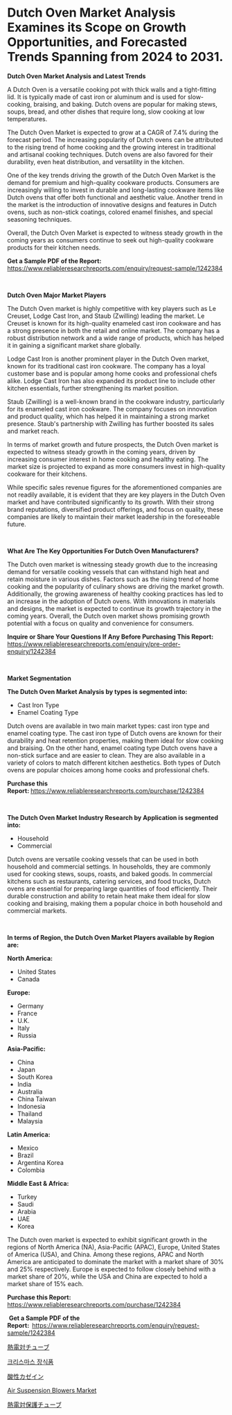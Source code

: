 <p><h1>Dutch Oven Market Analysis Examines its Scope on Growth Opportunities, and Forecasted Trends Spanning from 2024 to 2031.</h1></p><p><strong>Dutch Oven Market Analysis and Latest Trends</strong></p>
<p><p>A Dutch Oven is a versatile cooking pot with thick walls and a tight-fitting lid. It is typically made of cast iron or aluminum and is used for slow-cooking, braising, and baking. Dutch ovens are popular for making stews, soups, bread, and other dishes that require long, slow cooking at low temperatures.</p><p>The Dutch Oven Market is expected to grow at a CAGR of 7.4% during the forecast period. The increasing popularity of Dutch ovens can be attributed to the rising trend of home cooking and the growing interest in traditional and artisanal cooking techniques. Dutch ovens are also favored for their durability, even heat distribution, and versatility in the kitchen.</p><p>One of the key trends driving the growth of the Dutch Oven Market is the demand for premium and high-quality cookware products. Consumers are increasingly willing to invest in durable and long-lasting cookware items like Dutch ovens that offer both functional and aesthetic value. Another trend in the market is the introduction of innovative designs and features in Dutch ovens, such as non-stick coatings, colored enamel finishes, and special seasoning techniques.</p><p>Overall, the Dutch Oven Market is expected to witness steady growth in the coming years as consumers continue to seek out high-quality cookware products for their kitchen needs.</p></p>
<p><strong>Get a Sample PDF of the Report:&nbsp;</strong> <a href="https://www.reliableresearchreports.com/enquiry/request-sample/1242384">https://www.reliableresearchreports.com/enquiry/request-sample/1242384</a></p>
<p>&nbsp;</p>
<p><strong>Dutch Oven Major Market Players</strong></p>
<p><p>The Dutch Oven market is highly competitive with key players such as Le Creuset, Lodge Cast Iron, and Staub (Zwilling) leading the market. Le Creuset is known for its high-quality enameled cast iron cookware and has a strong presence in both the retail and online market. The company has a robust distribution network and a wide range of products, which has helped it in gaining a significant market share globally.</p><p>Lodge Cast Iron is another prominent player in the Dutch Oven market, known for its traditional cast iron cookware. The company has a loyal customer base and is popular among home cooks and professional chefs alike. Lodge Cast Iron has also expanded its product line to include other kitchen essentials, further strengthening its market position.</p><p>Staub (Zwilling) is a well-known brand in the cookware industry, particularly for its enameled cast iron cookware. The company focuses on innovation and product quality, which has helped it in maintaining a strong market presence. Staub's partnership with Zwilling has further boosted its sales and market reach.</p><p>In terms of market growth and future prospects, the Dutch Oven market is expected to witness steady growth in the coming years, driven by increasing consumer interest in home cooking and healthy eating. The market size is projected to expand as more consumers invest in high-quality cookware for their kitchens.</p><p>While specific sales revenue figures for the aforementioned companies are not readily available, it is evident that they are key players in the Dutch Oven market and have contributed significantly to its growth. With their strong brand reputations, diversified product offerings, and focus on quality, these companies are likely to maintain their market leadership in the foreseeable future.</p></p>
<p>&nbsp;</p>
<p><strong>What Are The Key Opportunities For Dutch Oven Manufacturers?</strong></p>
<p><p>The Dutch oven market is witnessing steady growth due to the increasing demand for versatile cooking vessels that can withstand high heat and retain moisture in various dishes. Factors such as the rising trend of home cooking and the popularity of culinary shows are driving the market growth. Additionally, the growing awareness of healthy cooking practices has led to an increase in the adoption of Dutch ovens. With innovations in materials and designs, the market is expected to continue its growth trajectory in the coming years. Overall, the Dutch oven market shows promising growth potential with a focus on quality and convenience for consumers.</p></p>
<p><strong>Inquire or Share Your Questions If Any Before Purchasing This Report:</strong> <a href="https://www.reliableresearchreports.com/enquiry/pre-order-enquiry/1242384">https://www.reliableresearchreports.com/enquiry/pre-order-enquiry/1242384</a></p>
<p>&nbsp;</p>
<p><strong>Market Segmentation</strong></p>
<p><strong>The Dutch Oven Market Analysis by types is segmented into:</strong></p>
<p><ul><li>Cast Iron Type</li><li>Enamel Coating Type</li></ul></p>
<p><p>Dutch ovens are available in two main market types: cast iron type and enamel coating type. The cast iron type of Dutch ovens are known for their durability and heat retention properties, making them ideal for slow cooking and braising. On the other hand, enamel coating type Dutch ovens have a non-stick surface and are easier to clean. They are also available in a variety of colors to match different kitchen aesthetics. Both types of Dutch ovens are popular choices among home cooks and professional chefs.</p></p>
<p><strong>Purchase this Report:&nbsp;</strong><a href="https://www.reliableresearchreports.com/purchase/1242384">https://www.reliableresearchreports.com/purchase/1242384</a></p>
<p>&nbsp;</p>
<p><strong>The Dutch Oven Market Industry Research by Application is segmented into:</strong></p>
<p><ul><li>Household</li><li>Commercial</li></ul></p>
<p><p>Dutch ovens are versatile cooking vessels that can be used in both household and commercial settings. In households, they are commonly used for cooking stews, soups, roasts, and baked goods. In commercial kitchens such as restaurants, catering services, and food trucks, Dutch ovens are essential for preparing large quantities of food efficiently. Their durable construction and ability to retain heat make them ideal for slow cooking and braising, making them a popular choice in both household and commercial markets.</p></p>
<p>&nbsp;</p>
<p><strong>In terms of Region, the Dutch Oven Market Players available by Region are:</strong></p>
<p>
    <p> <strong> North America: </strong>
        <ul>
            <li>United States</li>
            <li>Canada</li>
        </ul>
        </p> 
    <p> <strong> Europe: </strong>
        <ul>
            <li>Germany</li>
            <li>France</li>
            <li>U.K.</li>
            <li>Italy</li>
            <li>Russia</li>
        </ul>
        </p> 
    <p> <strong> Asia-Pacific: </strong>
        <ul>
            <li>China</li>
            <li>Japan</li>
            <li>South Korea</li>
            <li>India</li>
            <li>Australia</li>
            <li>China Taiwan</li>
            <li>Indonesia</li>
            <li>Thailand</li>
            <li>Malaysia</li>
        </ul>
        </p> 
    <p> <strong> Latin America: </strong>
        <ul>
            <li>Mexico</li>
            <li>Brazil</li>
            <li>Argentina Korea</li>
            <li>Colombia</li>
        </ul>
        </p> 
    <p> <strong> Middle East & Africa: </strong>
        <ul>
            <li>Turkey</li>
            <li>Saudi</li>
            <li>Arabia</li>
            <li>UAE</li>
            <li>Korea</li>
        </ul>
    </p>
    </p>
<p><p>The Dutch oven market is expected to exhibit significant growth in the regions of North America (NA), Asia-Pacific (APAC), Europe, United States of America (USA), and China. Among these regions, APAC and North America are anticipated to dominate the market with a market share of 30% and 25% respectively. Europe is expected to follow closely behind with a market share of 20%, while the USA and China are expected to hold a market share of 15% each.</p></p>
<p><strong>Purchase this Report: </strong><a href="https://www.reliableresearchreports.com/purchase/1242384">https://www.reliableresearchreports.com/purchase/1242384</a></p>
<p>&nbsp;<strong>Get a Sample PDF of the Report:&nbsp;&nbsp;</strong><a href="https://www.reliableresearchreports.com/enquiry/request-sample/1242384">https://www.reliableresearchreports.com/enquiry/request-sample/1242384</a></p>
<p><strong></strong></p>
<p><p><a href="https://github.com/EmoryYundt1935/Market-Research-Report-List-1/blob/main/78819765320.md">熱電対チューブ</a></p><p><a href="https://github.com/vskv4779xr1/Market-Research-Report-List-1/blob/main/36125054892.md">크리스마스 장식품</a></p><p><a href="https://medium.com/@harmonybogan1944/%E9%85%B8%E6%80%A7%E3%82%B1%E3%82%A4%E3%82%B7%E3%83%B3%E5%B8%82%E5%A0%B4-%E5%B8%82%E5%A0%B4cagr-%E5%B8%82%E5%A0%B4%E3%83%88%E3%83%AC%E3%83%B3%E3%83%89-%E6%88%90%E9%95%B7%E6%88%A6%E7%95%A5%E3%81%AB%E3%81%A4%E3%81%84%E3%81%A6%E3%81%AE%E6%B4%9E%E5%AF%9F-415654ac66bf">酸性カゼイン</a></p><p><a href="https://issuu.com/reportprime-2/docs/air-suspension-blowers-market-size-2030.pptx">Air Suspension Blowers Market</a></p><p><a href="https://github.com/mcbeesbxa270/Market-Research-Report-List-1/blob/main/26201245319.md">熱電対保護チューブ</a></p></p>